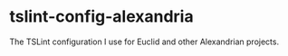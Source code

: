 # tslint-config-alexandria
The TSLint configuration I use for Euclid and other Alexandrian projects.

